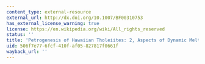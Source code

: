 ```yaml
---
content_type: external-resource
external_url: http://dx.doi.org/10.1007/BF00310753
has_external_license_warning: true
license: https://en.wikipedia.org/wiki/All_rights_reserved
status: ''
title: 'Petrogenesis of Hawaiian Tholeiites: 2, Aspects of Dynamic Melt Segregation'
uid: 506f7e77-6fcf-410f-af05-827817f0661f
wayback_url: ''
---
```

